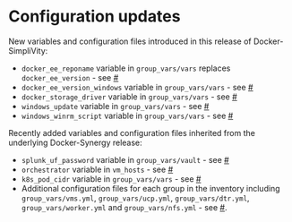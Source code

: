 # Configuration updates

New variables and configuration files introduced in this release of Docker-SimpliVity:

-   `docker_ee_reponame` variable in `group_vars/vars` replaces `docker_ee_version` - see [\#](#) 
-   `docker_ee_version_windows` variable in `group_vars/vars` - see [\#](#)
-   `docker_storage_driver` variable in `group_vars/vars` - see [\#](#) 
-   `windows_update` variable in `group_vars/vars` - see [\#](#)
-   `windows_winrm_script` variable in `group_vars/vars` - see [\#](#)

Recently added variables and configuration files inherited from the underlying Docker-Synergy release:

-   `splunk_uf_password` variable in `group_vars/vault` - see [\#](#)
-   `orchestrator` variable in `vm_hosts` - see [\#](#)
-   `k8s_pod_cidr` variable in `group_vars/vars` - see [\#](#)
-   Additional configuration files for each group in the inventory including `group_vars/vms.yml`, `group_vars/ucp.yml`, `group_vars/dtr.yml`, `group_vars/worker.yml` and `group_vars/nfs.yml` - see [\#](#).
